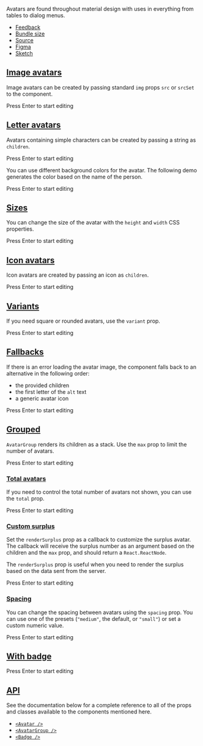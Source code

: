 Avatars are found throughout material design with uses in everything from tables to dialog menus.

-   [Feedback](https://github.com/mui/material-ui/labels/component%3A%20avatar)
-   [Bundle size](https://bundlephobia.com/package/@mui/material@latest "Scroll down to 'Exports Analysis' for a more detailed report.")
-   [Source](https://github.com/mui/material-ui/tree/v6.4.11/packages/mui-material/src/Avatar)
-   [Figma](https://mui.com/store/items/figma-react/?utm_source=docs&utm_medium=referral&utm_campaign=component-link-header)
-   [Sketch](https://mui.com/store/items/sketch-react/?utm_source=docs&utm_medium=referral&utm_campaign=component-link-header)

## [Image avatars](https://v6.mui.com/material-ui/all-components/#image-avatars)

Image avatars can be created by passing standard `img` props `src` or `srcSet` to the component.

Press Enter to start editing

## [Letter avatars](https://v6.mui.com/material-ui/all-components/#letter-avatars)

Avatars containing simple characters can be created by passing a string as `children`.

Press Enter to start editing

You can use different background colors for the avatar. The following demo generates the color based on the name of the person.

Press Enter to start editing

## [Sizes](https://v6.mui.com/material-ui/all-components/#sizes)

You can change the size of the avatar with the `height` and `width` CSS properties.

Press Enter to start editing

## [Icon avatars](https://v6.mui.com/material-ui/all-components/#icon-avatars)

Icon avatars are created by passing an icon as `children`.

Press Enter to start editing

## [Variants](https://v6.mui.com/material-ui/all-components/#variants)

If you need square or rounded avatars, use the `variant` prop.

Press Enter to start editing

## [Fallbacks](https://v6.mui.com/material-ui/all-components/#fallbacks)

If there is an error loading the avatar image, the component falls back to an alternative in the following order:

-   the provided children
-   the first letter of the `alt` text
-   a generic avatar icon

Press Enter to start editing

## [Grouped](https://v6.mui.com/material-ui/all-components/#grouped)

`AvatarGroup` renders its children as a stack. Use the `max` prop to limit the number of avatars.

Press Enter to start editing

### [Total avatars](https://v6.mui.com/material-ui/all-components/#total-avatars)

If you need to control the total number of avatars not shown, you can use the `total` prop.

Press Enter to start editing

### [Custom surplus](https://v6.mui.com/material-ui/all-components/#custom-surplus)

Set the `renderSurplus` prop as a callback to customize the surplus avatar. The callback will receive the surplus number as an argument based on the children and the `max` prop, and should return a `React.ReactNode`.

The `renderSurplus` prop is useful when you need to render the surplus based on the data sent from the server.

Press Enter to start editing

### [Spacing](https://v6.mui.com/material-ui/all-components/#spacing)

You can change the spacing between avatars using the `spacing` prop. You can use one of the presets (`"medium"`, the default, or `"small"`) or set a custom numeric value.

Press Enter to start editing

## [With badge](https://v6.mui.com/material-ui/all-components/#with-badge)

Press Enter to start editing

## [API](https://v6.mui.com/material-ui/all-components/#api)

See the documentation below for a complete reference to all of the props and classes available to the components mentioned here.

-   [`<Avatar />`](https://v6.mui.com/material-ui/api/avatar/)
-   [`<AvatarGroup />`](https://v6.mui.com/material-ui/api/avatar-group/)
-   [`<Badge />`](https://v6.mui.com/material-ui/api/badge/)
